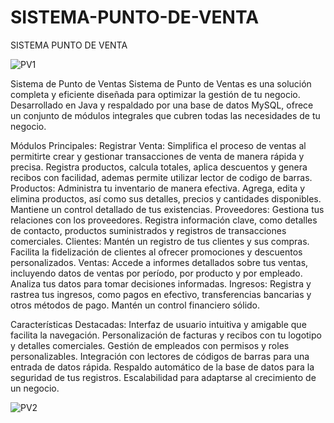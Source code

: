 # SISTEMA-PUNTO-DE-VENTA
SISTEMA PUNTO DE VENTA

![PV1](https://github.com/kevinbolanos00/SISTEMA-PUNTO-DE-VENTA/assets/125316771/673b5766-5303-4712-ae6f-e6e62b1f3360)

Sistema de Punto de Ventas
Sistema de Punto de Ventas es una solución completa y eficiente diseñada para optimizar la gestión de tu negocio. Desarrollado en Java y respaldado por una base de datos MySQL, ofrece un conjunto de módulos integrales que cubren todas las necesidades de tu negocio.

Módulos Principales:
Registrar Venta: Simplifica el proceso de ventas al permitirte crear y gestionar transacciones de venta de manera rápida y precisa. Registra productos, calcula totales, aplica descuentos y genera recibos con facilidad, ademas permite utilizar lector de codigo de barras.
Productos: Administra tu inventario de manera efectiva. Agrega, edita y elimina productos, así como sus detalles, precios y cantidades disponibles. Mantiene un control detallado de tus existencias.
Proveedores: Gestiona tus relaciones con los proveedores. Registra información clave, como detalles de contacto, productos suministrados y registros de transacciones comerciales.
Clientes: Mantén un registro de tus clientes y sus compras. Facilita la fidelización de clientes al ofrecer promociones y descuentos personalizados.
Ventas: Accede a informes detallados sobre tus ventas, incluyendo datos de ventas por período, por producto y por empleado. Analiza tus datos para tomar decisiones informadas.
Ingresos: Registra y rastrea tus ingresos, como pagos en efectivo, transferencias bancarias y otros métodos de pago. Mantén un control financiero sólido.

Características Destacadas:
Interfaz de usuario intuitiva y amigable que facilita la navegación.
Personalización de facturas y recibos con tu logotipo y detalles comerciales.
Gestión de empleados con permisos y roles personalizables.
Integración con lectores de códigos de barras para una entrada de datos rápida.
Respaldo automático de la base de datos para la seguridad de tus registros.
Escalabilidad para adaptarse al crecimiento de un negocio.


![PV2](https://github.com/kevinbolanos00/SISTEMA-PUNTO-DE-VENTA/assets/125316771/c73693ff-0b58-48ff-a840-241d70750b92)

